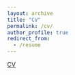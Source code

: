 ```yaml
---
layout: archive
title: "CV"
permalink: /cv/
author_profile: true
redirect_from:
  - /resume
---
```


[CV](https://github.com/NgawangDendup/ngawangdendup.github.io/blob/master/files/CV.pdf)

